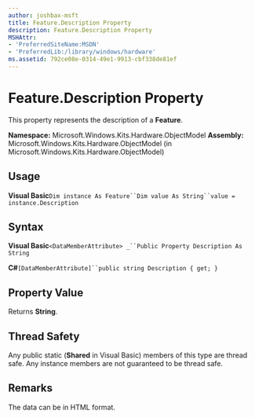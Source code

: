 ```yaml
---
author: joshbax-msft
title: Feature.Description Property
description: Feature.Description Property
MSHAttr:
- 'PreferredSiteName:MSDN'
- 'PreferredLib:/library/windows/hardware'
ms.assetid: 792ce08e-0314-49e1-9913-cbf338de81ef
---
```


# Feature.Description Property


This property represents the description of a **Feature**.

**Namespace:** Microsoft.Windows.Kits.Hardware.ObjectModel **Assembly:** Microsoft.Windows.Kits.Hardware.ObjectModel (in Microsoft.Windows.Kits.Hardware.ObjectModel)

## Usage


**Visual Basic**`Dim instance As Feature``Dim value As String``value = instance.Description`

## Syntax


**Visual Basic**`<DataMemberAttribute> _``Public Property Description As String`

**C#**`[DataMemberAttribute]``public string Description { get; }`

## Property Value


Returns **String**.

## Thread Safety


Any public static (**Shared** in Visual Basic) members of this type are thread safe. Any instance members are not guaranteed to be thread safe.

## Remarks


The data can be in HTML format.

 

 






